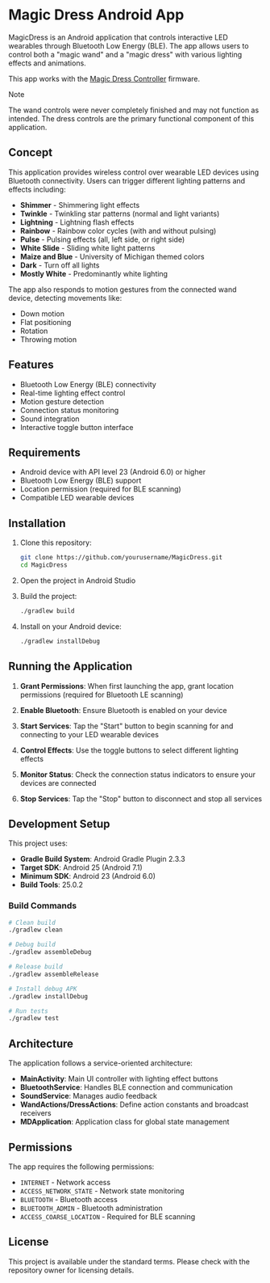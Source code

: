 # Magic Dress Android App

MagicDress is an Android application that controls interactive LED wearables through Bluetooth Low Energy (BLE). The app allows users to control both a "magic wand" and a "magic dress" with various lighting effects and animations.

This app works with the [Magic Dress Controller](https://github.com/keithfry/dress-controller) firmware.

> [!NOTE] 
> The wand controls were never completely finished and may not function as intended. The dress controls are the primary functional component of this application.

## Concept

This application provides wireless control over wearable LED devices using Bluetooth connectivity. Users can trigger different lighting patterns and effects including:

- **Shimmer** - Shimmering light effects
- **Twinkle** - Twinkling star patterns (normal and light variants)
- **Lightning** - Lightning flash effects
- **Rainbow** - Rainbow color cycles (with and without pulsing)
- **Pulse** - Pulsing effects (all, left side, or right side)
- **White Slide** - Sliding white light patterns
- **Maize and Blue** - University of Michigan themed colors
- **Dark** - Turn off all lights
- **Mostly White** - Predominantly white lighting

The app also responds to motion gestures from the connected wand device, detecting movements like:
- Down motion
- Flat positioning
- Rotation
- Throwing motion

## Features

- Bluetooth Low Energy (BLE) connectivity
- Real-time lighting effect control
- Motion gesture detection
- Connection status monitoring
- Sound integration
- Interactive toggle button interface

## Requirements

- Android device with API level 23 (Android 6.0) or higher
- Bluetooth Low Energy (BLE) support
- Location permission (required for BLE scanning)
- Compatible LED wearable devices

## Installation

1. Clone this repository:
   ```bash
   git clone https://github.com/yourusername/MagicDress.git
   cd MagicDress
   ```

2. Open the project in Android Studio

3. Build the project:
   ```bash
   ./gradlew build
   ```

4. Install on your Android device:
   ```bash
   ./gradlew installDebug
   ```

## Running the Application

1. **Grant Permissions**: When first launching the app, grant location permissions (required for Bluetooth LE scanning)

2. **Enable Bluetooth**: Ensure Bluetooth is enabled on your device

3. **Start Services**: Tap the "Start" button to begin scanning for and connecting to your LED wearable devices

4. **Control Effects**: Use the toggle buttons to select different lighting effects

5. **Monitor Status**: Check the connection status indicators to ensure your devices are connected

6. **Stop Services**: Tap the "Stop" button to disconnect and stop all services

## Development Setup

This project uses:
- **Gradle Build System**: Android Gradle Plugin 2.3.3
- **Target SDK**: Android 25 (Android 7.1)
- **Minimum SDK**: Android 23 (Android 6.0)
- **Build Tools**: 25.0.2

### Build Commands

```bash
# Clean build
./gradlew clean

# Debug build
./gradlew assembleDebug

# Release build
./gradlew assembleRelease

# Install debug APK
./gradlew installDebug

# Run tests
./gradlew test
```

## Architecture

The application follows a service-oriented architecture:

- **MainActivity**: Main UI controller with lighting effect buttons
- **BluetoothService**: Handles BLE connection and communication
- **SoundService**: Manages audio feedback
- **WandActions/DressActions**: Define action constants and broadcast receivers
- **MDApplication**: Application class for global state management

## Permissions

The app requires the following permissions:
- `INTERNET` - Network access
- `ACCESS_NETWORK_STATE` - Network state monitoring
- `BLUETOOTH` - Bluetooth access
- `BLUETOOTH_ADMIN` - Bluetooth administration
- `ACCESS_COARSE_LOCATION` - Required for BLE scanning

## License


This project is available under the standard terms. Please check with the repository owner for licensing details.

